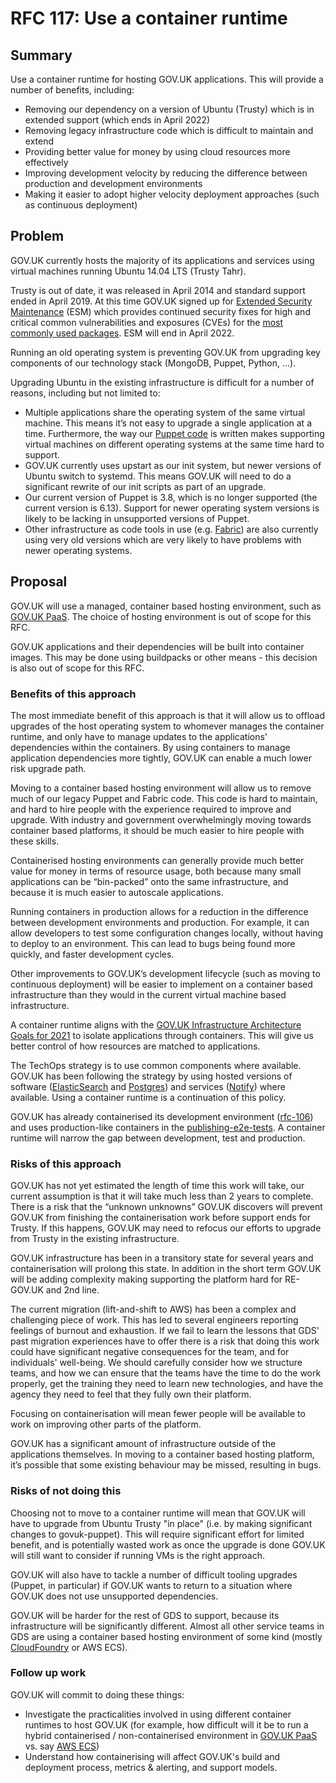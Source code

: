 # RFC 117: Use a container runtime

## Summary

Use a container runtime for hosting GOV.UK applications. This will provide a number of benefits, including:
* Removing our dependency on a version of Ubuntu (Trusty) which is in extended support (which ends in April 2022)
* Removing legacy infrastructure code which is difficult to maintain and extend
* Providing better value for money by using cloud resources more effectively
* Improving development velocity by reducing the difference between production and development environments
* Making it easier to adopt higher velocity deployment approaches (such as continuous deployment)

## Problem

GOV.UK currently hosts the majority of its applications and services using virtual machines running Ubuntu 14.04 LTS (Trusty Tahr).

Trusty is out of date, it was released in April 2014 and standard support ended in April 2019. At this time GOV.UK signed up for [Extended Security Maintenance](https://ubuntu.com/esm) (ESM) which provides continued security fixes for high and critical common vulnerabilities and exposures (CVEs) for the [most commonly used packages](https://wiki.ubuntu.com/SecurityTeam/ESM/14.04#A14.04_Infrastructure_ESM_Packages). ESM will end in April 2022.

Running an old operating system is preventing GOV.UK from upgrading key components of our technology stack (MongoDB, Puppet, Python, ...).

Upgrading Ubuntu in the existing infrastructure is difficult for a number of reasons, including but not limited to:

- Multiple applications share the operating system of the same virtual machine. This means it’s not easy to upgrade a single application at a time. Furthermore, the way our [Puppet code](http://github.com/alphagov/govuk-puppet/) is written makes supporting virtual machines on different operating systems at the same time hard to support.
- GOV.UK currently uses upstart as our init system, but newer versions of Ubuntu switch to systemd. This means GOV.UK will need to do a significant rewrite of our init scripts as part of an upgrade.
- Our current version of Puppet is 3.8, which is no longer supported (the current version is 6.13). Support for newer operating system versions is likely to be lacking in unsupported versions of Puppet.
- Other infrastructure as code tools in use (e.g. [Fabric](https://github.com/alphagov/fabric-scripts)) are also currently using very old versions which are very likely to have problems with newer operating systems.

## Proposal

GOV.UK will use a managed, container based hosting environment, such as [GOV.UK PaaS](https://www.cloud.service.gov.uk). The choice of hosting environment is out of scope for this RFC.

GOV.UK applications and their dependencies will be built into container images. This may be done using buildpacks or other means - this decision is also out of scope for this RFC.

### Benefits of this approach

The most immediate benefit of this approach is that it will allow us to offload upgrades of the host operating system to whomever manages the container runtime, and only have to manage updates to the applications' dependencies within the containers. By using containers to manage application dependencies more tightly, GOV.UK can enable a much lower risk upgrade path.

Moving to a container based hosting environment will allow us to remove much of our legacy Puppet and Fabric code. This code is hard to maintain, and hard to hire people with the experience required to improve and upgrade. With industry and government overwhelmingly moving towards container based platforms, it should be much easier to hire people with these skills.

Containerised hosting environments can generally provide much better value for money in terms of resource usage, both because many small applications can be “bin-packed” onto the same infrastructure, and because it is much easier to autoscale applications.

Running containers in production allows for a reduction in the difference between development environments and production. For example, it can allow developers to test some configuration changes locally, without having to deploy to an environment. This can lead to bugs being found more quickly, and faster development cycles.

Other improvements to GOV.UK’s development lifecycle (such as moving to continuous deployment) will be easier to implement on a container based infrastructure than they would in the current virtual machine based infrastructure.

A container runtime aligns with the [GOV.UK Infrastructure Architecture Goals for 2021](
https://docs.google.com/document/d/1ooN7wkYhEGvceGe9Qz_HNZa-GPtrjzK_vA4vfWYVn4c/edit#heading=h.cdrr7rv9t98f) to isolate applications through containers. This will give us better control of how resources are matched to applications.

The TechOps strategy is to use common components where available. GOV.UK has been following the strategy by using hosted versions of software ([ElasticSearch](https://aws.amazon.com/elasticsearch-service/) and [Postgres](https://aws.amazon.com/rds/)) and services ([Notify](https://www.notifications.service.gov.uk)) where available. Using a container runtime is a continuation of this policy.

GOV.UK has already containerised its development environment ([rfc-106](https://www.github.com/alphagov/govuk-rfcs/106)) and uses production-like containers in the [publishing-e2e-tests](https://github.com/alphagov/publishing-e2e-tests). A container runtime will narrow the gap between development, test and production.

### Risks of this approach

GOV.UK has not yet estimated the length of time this work will take, our current assumption is that it will take much less than 2 years to complete. There is a risk that the “unknown unknowns” GOV.UK discovers will prevent GOV.UK from finishing the containerisation work before support ends for Trusty. If this happens, GOV.UK may need to refocus our efforts to upgrade from Trusty in the existing infrastructure.

GOV.UK infrastructure has been in a transitory state for several years and containerisation will prolong this state. In addition in the short term GOV.UK will be adding complexity making supporting the platform hard for RE-GOV.UK and 2nd line.

The current migration (lift-and-shift to AWS) has been a complex and challenging piece of work. This has led to several engineers reporting feelings of burnout and exhaustion. If we fail to learn the lessons that GDS' past migration experiences have to offer there is a risk that doing this work could have significant negative consequences for the team, and for individuals' well-being. We should carefully consider how we structure teams, and how we can ensure that the teams have the time to do the work properly, get the training they need to learn new technologies, and have the agency they need to feel that they fully own their platform.

Focusing on containerisation will mean fewer people will be available to work on improving other parts of the platform.

GOV.UK has a significant amount of infrastructure outside of the applications themselves. In moving to a container based hosting platform, it’s possible that some existing behaviour may be missed, resulting in bugs.
### Risks of not doing this

Choosing not to move to a container runtime will mean that GOV.UK will have to upgrade from Ubuntu Trusty "in place" (i.e. by making significant changes to govuk-puppet). This will require significant effort for limited benefit, and is potentially wasted work as once the upgrade is done GOV.UK will still want to consider if running VMs is the right approach.

GOV.UK will also have to tackle a number of difficult tooling upgrades (Puppet, in particular) if GOV.UK wants to return to a situation where GOV.UK does not use unsupported dependencies.

GOV.UK will be harder for the rest of GDS to support, because its infrastructure will be significantly different. Almost all other service teams in GDS are using a container based hosting environment of some kind (mostly [CloudFoundry](https://www.cloudfoundry.org) or AWS ECS).
### Follow up work

GOV.UK will commit to doing these things:

- Investigate the practicalities involved in using different container runtimes to host GOV.UK (for example, how difficult will it be to run a hybrid containerised / non-containerised environment in [GOV.UK PaaS](https://www.cloud.service.gov.uk) vs. say [AWS ECS](https://aws.amazon.com/ecs/))
- Understand how containerising will affect GOV.UK's build and deployment process, metrics & alerting, and support models.
